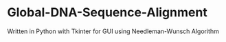 # Global-DNA-Sequence-Alignment
Written in Python with Tkinter for GUI using Needleman-Wunsch Algorithm
